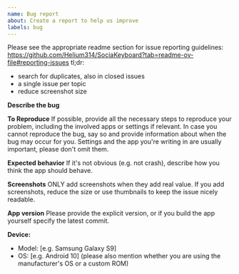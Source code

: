 ```yaml
---
name: Bug report
about: Create a report to help us improve
labels: bug
---
```


Please see the appropriate readme section for issue reporting guidelines: https://github.com/Helium314/SociaKeyboard?tab=readme-ov-file#reporting-issues
tl;dr:
* search for duplicates, also in closed issues
* a single issue per topic
* reduce screenshot size

<!--
issue template below, please remove above text before submitting (and the template too if you think it's a good idea)
Please choose a meaningful title for your issue, and consider that if you want help you should provide enough information that people can actually help
-->

**Describe the bug**

**To Reproduce**
If possible, provide all the necessary steps to reproduce your problem, including the involved apps or settings if relevant.
In case you cannot reproduce the bug, say so and provide information about when the bug may occur for you. Settings and the app you're writing in are usually important, please don't omit them.

**Expected behavior**
If it's not obvious (e.g. not crash), describe how you think the app should behave.

**Screenshots**
ONLY add screenshots when they add real value.
If you add screenshots, reduce the size or use thumbnails to keep the issue nicely readable.

**App version**
Please provide the explicit version, or if you build the app yourself specify the latest commit.

**Device:**
 - Model: [e.g. Samsung Galaxy S9]
 - OS: [e.g. Android 10] (please also mention whether you are using the manufacturer's OS or a custom ROM)
